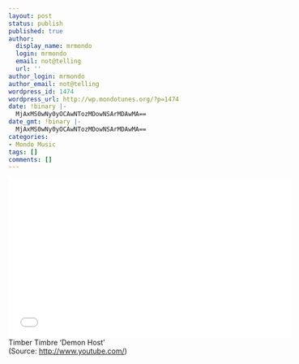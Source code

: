 ```yaml
---
layout: post
status: publish
published: true
author:
  display_name: mrmondo
  login: mrmondo
  email: not@telling
  url: ''
author_login: mrmondo
author_email: not@telling
wordpress_id: 1474
wordpress_url: http://wp.mondotunes.org/?p=1474
date: !binary |-
  MjAxMS0wNy0yOCAwNTozMDowNSArMDAwMA==
date_gmt: !binary |-
  MjAxMS0wNy0yOCAwNTozMDowNSArMDAwMA==
categories:
- Mondo Music
tags: []
comments: []
---
```

<iframe width="560" height="315" src="//www.youtube.com/embed/irPIjJl4ByU" frameborder="0"> </iframe>
Timber Timbre &#8216;Demon Host&#8217; 
<div class="attribution">(<span>Source:</span> <a href="http://www.youtube.com/">http://www.youtube.com/</a>)</div>
